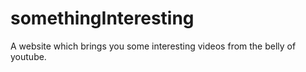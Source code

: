 # somethingInteresting
A website which brings you some interesting videos from the belly of youtube.
